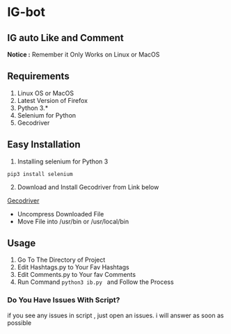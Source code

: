 # IG-bot

## IG auto Like and Comment 

**__Notice__ :** Remember it Only Works on Linux or MacOS

## Requirements
1. Linux OS or MacOS
2. Latest Version of Firefox
3. Python 3.*
4. Selenium for Python
5. Gecodriver

## Easy Installation
1. Installing selenium for Python 3
```
pip3 install selenium
```
2. Download and Install Gecodriver from Link below

[Gecodriver](http://github.com/mozilla/geckodriver/releases)

* Uncompress  Downloaded File
* Move File into /usr/bin or /usr/local/bin

## Usage
1. Go To The Directory of Project
2. Edit Hashtags.py to Your Fav Hashtags
3. Edit Comments.py to Your fav Comments
4. Run Command ``` python3 ib.py  ``` and Follow the Process 

### Do You Have Issues With Script?
if you see any issues in script , just open an issues. i will answer as soon as possible
